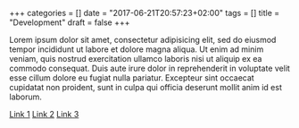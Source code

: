 +++
categories = []
date = "2017-06-21T20:57:23+02:00"
tags = []
title = "Development"
draft = false
+++

Lorem ipsum dolor sit amet, consectetur adipisicing elit, sed do eiusmod tempor incididunt ut labore et dolore magna aliqua. Ut enim ad minim veniam, quis nostrud exercitation ullamco laboris nisi ut aliquip ex ea commodo consequat. Duis aute irure dolor in reprehenderit in voluptate velit esse cillum dolore eu fugiat nulla pariatur. Excepteur sint occaecat cupidatat non proident, sunt in culpa qui officia deserunt mollit anim id est laborum.

[Link 1](https://google.com)
[Link 2](https://google.com)
[Link 3](https://google.com)